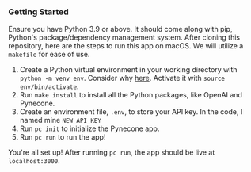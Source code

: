 ### Getting Started
Ensure you have Python 3.9 or above. It should come along with pip, Python's package/dependency management system. 
After cloning this repository, here are the steps to run this app on macOS. We will utilize a `makefile` for ease of use.
1. Create a Python virtual environment in your working directory with `python -m venv env`. Consider why [here](https://realpython.com/python-virtual-environments-a-primer/#why-do-you-need-virtual-environments). Activate it with `source env/bin/activate`.
2. Run `make install` to install all the Python packages, like OpenAI and Pynecone.
3. Create an environment file, `.env`, to store your API key. In the code, I named mine `NEW_API_KEY`
4. Run `pc init` to initialize the Pynecone app.
5. Run `pc run` to run the app!

You're all set up! After running `pc run`, the app should be live at `localhost:3000`.